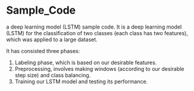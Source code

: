 # Sample_Code
a deep learning model (LSTM) sample code.
It is a deep learning model (LSTM) for the classification of two classes (each class has two features), which was applied to a large dataset. 

It has consisted three phases:
1. Labeling phase, which is based on our desirable features.
2. Preprocessing, involves making windows (according to our desirable step size) and class balancing.
3. Training our LSTM model and testing its performance.
